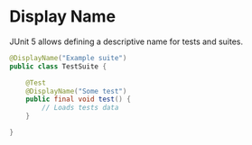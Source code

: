 # Display Name

JUnit 5 allows defining a descriptive name for tests and suites.

```java
@DisplayName("Example suite")
public class TestSuite {

    @Test
    @DisplayName("Some test")
    public final void test() {
        // Loads tests data
    }

}
```

